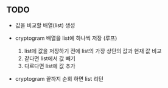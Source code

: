 ## TODO

- 값을 비교할 배열(list) 생성
- cryptogram 배열을 list에 하나씩 저장 (루프)

  1. list에 값을 저장하기 전에 list의 가장 상단의 값과 현재 값 비교
  2. 같다면 list에서 값 빼기
  3. 다르다면 list에 값 추가

- cryptogram 끝까지 순회 하면 list 리턴
